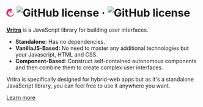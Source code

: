 # <img width="20"  src="https://raw.githubusercontent.com/AhmedAyachi/RepoIllustrations/f7ee069a965d3558e0e7e2b7e6733d1a642c78c2/Vritra/Icon.svg"> ![GitHub license](https://img.shields.io/badge/Vritra-e03065) &middot; ![GitHub license](https://img.shields.io/badge/license-MIT-e03065.svg)

[**Vritra**](https://ahmedayachi.github.io/VritraDocs/) is a JavaScript library for building user interfaces.

-  **Standalone:** Has no dependencies.
-  **VanillaJS-Based:** No need to master any additional technologies but your Javascript, HTML and CSS.
-  **Component-Based**: Construct self-contained autonomous components and then combine them to create complex user interfaces.

Vritra is specifically designed for hybrid-web apps but as it's a standalone JavaScript library, you can feel free to use it anywhere you want.

[Learn more](https://ahmedayachi.github.io/VritraDocs/)